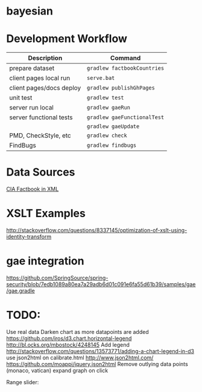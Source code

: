 bayesian
========


Development Workflow
=========

| Description               | Command                         |
| ------------------------- |---------------------------------|
| prepare dataset           | ```gradlew factbookCountries``` |
| client pages local run    | ```serve.bat```                 |
| client pages/docs deploy  | ```gradlew publishGhPages```    |
| unit test                 | ```gradlew test```              |
| server run local          | ```gradlew gaeRun```            |
| server functional tests   | ```gradlew gaeFunctionalTest``` |
|                           | ```gradlew gaeUpdate```         |
| PMD, CheckStyle, etc      | ```gradlew check```             |
| FindBugs                  | ```gradlew findbugs```          |




Data Sources
=========
[CIA Factbook in XML](http://jmatchparser.sourceforge.net/factbook/)

XSLT Examples
=========
http://stackoverflow.com/questions/8337145/optimization-of-xslt-using-identity-transform


gae integration
========
https://github.com/SpringSource/spring-security/blob/7edb1089a80ea7a29adb6d01c091e6fa55d61b39/samples/gae/gae.gradle



TODO:
=========
Use real data
Darken chart as more datapoints are added
    https://github.com/iros/d3.chart.horizontal-legend
    http://bl.ocks.org/mbostock/4248145
Add legend
    http://stackoverflow.com/questions/13573771/adding-a-chart-legend-in-d3
use json2html on calibrate.html
    http://www.json2html.com/
    https://github.com/moappi/jquery.json2html
Remove outlying data points (monaco, vatican)
expand graph on click


Range slider:
